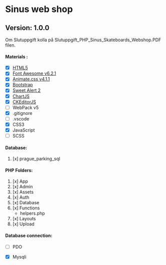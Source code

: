 # **Sinus web shop**

## **Version: 1.0.0**
Om Slutuppgift kolla på Slutuppgift_PHP_Sinus_Skateboards_Webshop.PDF filen.


#### **Materials :**

- [x] [HTML5](https://www.w3schools.com/html/html5_semantic_elements.asp "HTML5 Semantic Elements")
- [x] [Font Awesome v6.2.1](https://fontawesome.com/ "fontawesome.com")
- [x] [Animate.css v4.1.1](https://animate.style/ "animate.style")
- [x] [Bootstrap](https://getbootstrap.com/ "Bootstrap v5.2.0")
- [x] [Sweet Alert 2 ](https://sweetalert2.github.io/ "sweetalert2.github.io")
- [x] [ChartJS](https://www.chartjs.org/ "ChartJs")
- [x] [CKEditorJS](https://ckeditor.com/docs/ckeditor4/latest/guide/dev_ckeditor_js_load.html "ckeditor v4.12.1")
- [ ] WebPack v5
- [x] .gitignore
- [ ] .vscode
- [x] CSS3
- [x] JavaScript
- [ ] SCSS

#### **Database:**
1. [x] prague_parking_sql


#### **PHP Folders:**
1. [x] App
2. [x] Admin 
3. [x] Assets 
4. [x] Auth 
5. [x] Database 
6. [x] Functions 
    - helpers.php
7. [x] Layouts 
8. [x] Upload 

#### **Database connection:**
- [ ] PDO
- [x] Mysqli



